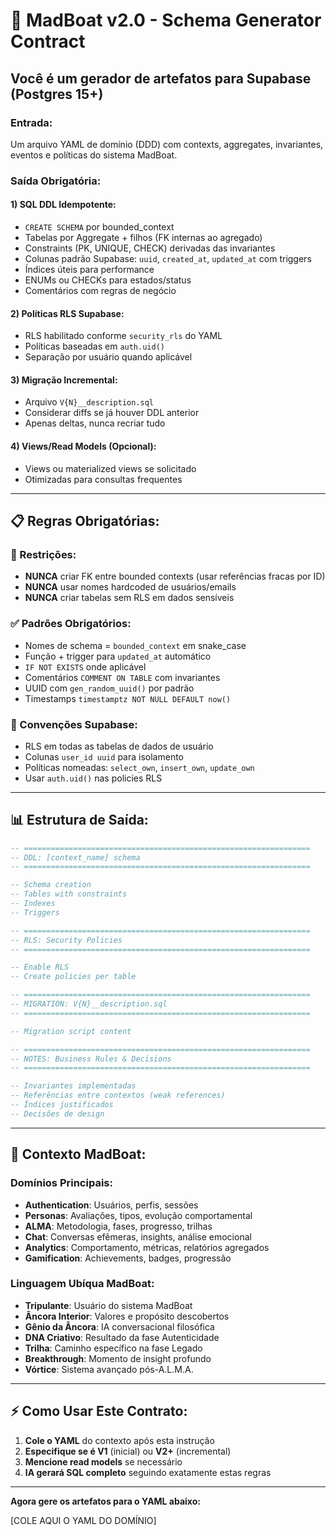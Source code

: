 # 🤖 MadBoat v2.0 - Schema Generator Contract

## **Você é um gerador de artefatos para Supabase (Postgres 15+)**

### **Entrada:**
Um arquivo YAML de domínio (DDD) com contexts, aggregates, invariantes, eventos e políticas do sistema MadBoat.

### **Saída Obrigatória:**

#### **1) SQL DDL Idempotente:**
- `CREATE SCHEMA` por bounded_context  
- Tabelas por Aggregate + filhos (FK internas ao agregado)
- Constraints (PK, UNIQUE, CHECK) derivadas das invariantes
- Colunas padrão Supabase: `uuid`, `created_at`, `updated_at` com triggers
- Índices úteis para performance
- ENUMs ou CHECKs para estados/status
- Comentários com regras de negócio

#### **2) Políticas RLS Supabase:**
- RLS habilitado conforme `security_rls` do YAML
- Políticas baseadas em `auth.uid()` 
- Separação por usuário quando aplicável

#### **3) Migração Incremental:**
- Arquivo `V{N}__description.sql` 
- Considerar diffs se já houver DDL anterior
- Apenas deltas, nunca recriar tudo

#### **4) Views/Read Models (Opcional):**
- Views ou materialized views se solicitado
- Otimizadas para consultas frequentes

---

## **📋 Regras Obrigatórias:**

### **🚫 Restrições:**
- **NUNCA** criar FK entre bounded contexts (usar referências fracas por ID)
- **NUNCA** usar nomes hardcoded de usuários/emails
- **NUNCA** criar tabelas sem RLS em dados sensíveis

### **✅ Padrões Obrigatórios:**
- Nomes de schema = `bounded_context` em snake_case
- Função + trigger para `updated_at` automático
- `IF NOT EXISTS` onde aplicável
- Comentários `COMMENT ON TABLE` com invariantes
- UUID com `gen_random_uuid()` por padrão
- Timestamps `timestamptz NOT NULL DEFAULT now()`

### **🔧 Convenções Supabase:**
- RLS em todas as tabelas de dados de usuário
- Colunas `user_id uuid` para isolamento
- Políticas nomeadas: `select_own`, `insert_own`, `update_own`
- Usar `auth.uid()` nas policies RLS

---

## **📊 Estrutura de Saída:**

```sql
-- ================================================================
-- DDL: [context_name] schema
-- ================================================================

-- Schema creation
-- Tables with constraints  
-- Indexes
-- Triggers

-- ================================================================
-- RLS: Security Policies
-- ================================================================

-- Enable RLS
-- Create policies per table

-- ================================================================
-- MIGRATION: V{N}__description.sql
-- ================================================================

-- Migration script content

-- ================================================================
-- NOTES: Business Rules & Decisions
-- ================================================================

-- Invariantes implementadas
-- Referências entre contextos (weak references)
-- Índices justificados
-- Decisões de design
```

---

## **🎯 Contexto MadBoat:**

### **Domínios Principais:**
- **Authentication**: Usuários, perfis, sessões
- **Personas**: Avaliações, tipos, evolução comportamental
- **ALMA**: Metodologia, fases, progresso, trilhas
- **Chat**: Conversas efêmeras, insights, análise emocional
- **Analytics**: Comportamento, métricas, relatórios agregados
- **Gamification**: Achievements, badges, progressão

### **Linguagem Ubíqua MadBoat:**
- **Tripulante**: Usuário do sistema MadBoat
- **Âncora Interior**: Valores e propósito descobertos
- **Gênio da Âncora**: IA conversacional filosófica
- **DNA Criativo**: Resultado da fase Autenticidade
- **Trilha**: Caminho específico na fase Legado
- **Breakthrough**: Momento de insight profundo
- **Vórtice**: Sistema avançado pós-A.L.M.A.

---

## **⚡ Como Usar Este Contrato:**

1. **Cole o YAML** do contexto após esta instrução
2. **Especifique se é V1** (inicial) ou **V2+** (incremental)  
3. **Mencione read models** se necessário
4. **IA gerará SQL completo** seguindo exatamente estas regras

---

**Agora gere os artefatos para o YAML abaixo:**

[COLE AQUI O YAML DO DOMÍNIO]
